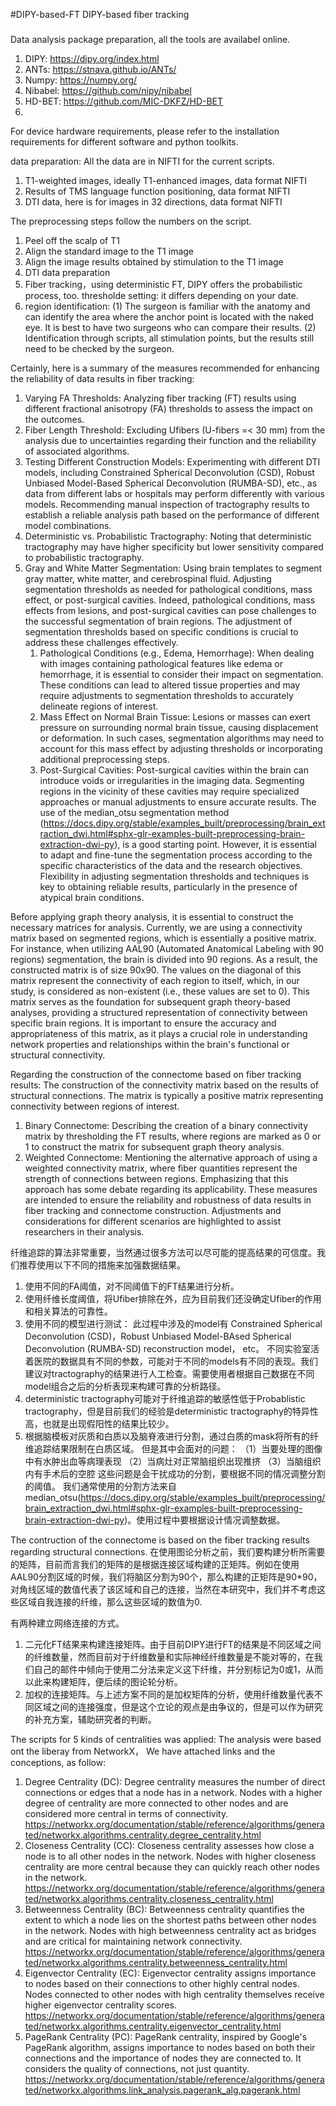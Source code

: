 #DIPY-based-FT
DIPY-based fiber tracking
###
Data analysis package preparation, all the tools are availabel online.
1. DIPY: https://dipy.org/index.html
2. ANTs: https://stnava.github.io/ANTs/
3. Numpy: https://numpy.org/
4. Nibabel: https://github.com/nipy/nibabel
5. HD-BET: https://github.com/MIC-DKFZ/HD-BET
6.

For device hardware requirements, please refer to the installation requirements for different software and python toolkits.

data preparation:
All the data are in NIFTI for the current scripts.
1. T1-weighted images, ideally T1-enhanced images, data format NIFTI
2. Results of TMS language function positioning, data format NIFTI
3. DTI data, here is for images in 32 directions, data format NIFTI

The preprocessing steps follow the numbers on the script.
1. Peel off the scalp of T1
2. Align the standard image to the T1 image
3. Align the image results obtained by stimulation to the T1 image
4. DTI data preparation
5. Fiber tracking，using deterministic FT, DIPY offers the probabilistic process, too.
   thresholde setting: it differs depending on your date.
7. region identification:
   (1) The surgeon is familiar with the anatomy and can identify the area where the anchor point is located with the naked eye. It is best to have two surgeons who can compare their results.
   (2) Identification through scripts, all stimulation points, but the results still need to be checked by the surgeon.

Certainly, here is a summary of the measures recommended for enhancing the reliability of data results in fiber tracking:
1. Varying FA Thresholds: 
Analyzing fiber tracking (FT) results using different fractional anisotropy (FA) thresholds to assess the impact on the outcomes.
2. Fiber Length Threshold: Excluding Ufibers (U-fibers =< 30 mm) from the analysis due to uncertainties regarding their function and the reliability of associated algorithms.
3. Testing Different Construction Models: Experimenting with different DTI models, including Constrained Spherical Deconvolution (CSD), Robust Unbiased Model-Based Spherical Deconvolution (RUMBA-SD), etc., as data from different labs or hospitals may perform differently with various models.
Recommending manual inspection of tractography results to establish a reliable analysis path based on the performance of different model combinations.
4. Deterministic vs. Probabilistic Tractography: Noting that deterministic tractography may have higher specificity but lower sensitivity compared to probabilistic tractography.
6. Gray and White Matter Segmentation: Using brain templates to segment gray matter, white matter, and cerebrospinal fluid. Adjusting segmentation thresholds as needed for pathological conditions, mass effect, or post-surgical cavities.
    Indeed, pathological conditions, mass effects from lesions, and post-surgical cavities can pose challenges to the successful segmentation of brain regions. The adjustment of segmentation thresholds based on specific conditions is crucial to address these challenges effectively.
    1) Pathological Conditions (e.g., Edema, Hemorrhage): When dealing with images containing pathological features like edema or hemorrhage, it is essential to consider their impact on segmentation. These conditions can lead to altered tissue properties and may require adjustments to segmentation thresholds to accurately delineate regions of interest.
    2) Mass Effect on Normal Brain Tissue: Lesions or masses can exert pressure on surrounding normal brain tissue, causing displacement or deformation. In such cases, segmentation algorithms may need to account for this mass effect by adjusting thresholds or incorporating additional preprocessing steps.
    3) Post-Surgical Cavities: Post-surgical cavities within the brain can introduce voids or irregularities in the imaging data. Segmenting regions in the vicinity of these cavities may require specialized approaches or manual adjustments to ensure accurate results.
    The use of the median_otsu segmentation method (https://docs.dipy.org/stable/examples_built/preprocessing/brain_extraction_dwi.html#sphx-glr-examples-built-preprocessing-brain-extraction-dwi-py), is a good starting point. However, it is essential to adapt and fine-tune the segmentation process according to the specific characteristics of the data and the research objectives. Flexibility in adjusting segmentation thresholds and techniques is key to obtaining reliable results, particularly in the presence of atypical brain conditions.


Before applying graph theory analysis, it is essential to construct the necessary matrices for analysis. Currently, we are using a connectivity matrix based on segmented regions, which is essentially a positive matrix. 
  For instance, when utilizing AAL90 (Automated Anatomical Labeling with 90 regions) segmentation, the brain is divided into 90 regions. As a result, the constructed matrix is of size 90x90. The values on the diagonal of this matrix represent the connectivity of each region to itself, which, in our study, is considered as non-existent (i.e., these values are set to 0).
This matrix serves as the foundation for subsequent graph theory-based analyses, providing a structured representation of connectivity between specific brain regions. It is important to ensure the accuracy and appropriateness of this matrix, as it plays a crucial role in understanding network properties and relationships within the brain's functional or structural connectivity.


Regarding the construction of the connectome based on fiber tracking results:
The construction of the connectivity matrix based on the results of structural connections. The matrix is typically a positive matrix representing connectivity between regions of interest.
1. Binary Connectome: Describing the creation of a binary connectivity matrix by thresholding the FT results, where regions are marked as 0 or 1 to construct the matrix for subsequent graph theory analysis.
2. Weighted Connectome: Mentioning the alternative approach of using a weighted connectivity matrix, where fiber quantities represent the strength of connections between regions. Emphasizing that this approach has some debate regarding its applicability.
These measures are intended to ensure the reliability and robustness of data results in fiber tracking and connectome construction. Adjustments and considerations for different scenarios are highlighted to assist researchers in their analysis.



纤维追踪的算法非常重要，当然通过很多方法可以尽可能的提高结果的可信度。我们推荐使用以下不同的措施来加强数据结果。
1. 使用不同的FA阈值，对不同阈值下的FT结果进行分析。
2. 使用纤维长度阈值，将Ufiber排除在外，应为目前我们还没确定Ufiber的作用和相关算法的可靠性。
3. 使用不同的模型进行测试：
此过程中涉及的model有 Constrained Spherical Deconvolution (CSD)，Robust Unbiased Model-BAsed Spherical Deconvolution (RUMBA-SD) reconstruction model， etc。
不同实验室活着医院的数据具有不同的参数，可能对于不同的models有不同的表现。我们建议对tractography的结果进行人工检查。需要使用者根据自己数据在不同model组合之后的分析表现来构建可靠的分析路径。
5. deterministic tractography可能对于纤维追踪的敏感性低于Probablistic tractography，但是目前我们的经验是deterministic tractography的特异性高，也就是出现假阳性的结果比较少。
6. 根据脑模板对灰质和白质以及脑脊液进行分割，通过白质的mask将所有的纤维追踪结果限制在白质区域。
   但是其中会面对的问题：
   （1）当要处理的图像中有水肿出血等病理表现
   （2）当病灶对正常脑组织出现推挤
   （3）当脑组织内有手术后的空腔
  这些问题是会干扰成功的分割，要根据不同的情况调整分割的阈值。
我们通常使用的分割方法来自median_otsu(https://docs.dipy.org/stable/examples_built/preprocessing/brain_extraction_dwi.html#sphx-glr-examples-built-preprocessing-brain-extraction-dwi-py)。使用过程中要根据设计情况调整数据。


The contruction of the connectome is based on the fiber tracking results regarding structural connections.
在使用图论分析之前，我们要构建分析所需要的矩阵，目前而言我们的矩阵的是根据连接区域构建的正矩阵。例如在使用AAL90分割区域的时候，我们将脑区分割为90个，那么构建的正矩阵是90*90，对角线区域的数值代表了该区域和自己的连接，当然在本研究中，我们并不考虑这些区域自我连接的纤维，那么这些区域的数值为0.

有两种建立网络连接的方式。
1. 二元化FT结果来构建连接矩阵。由于目前DIPY进行FT的结果是不同区域之间的纤维数量，然而目前对于纤维数量和实际神经纤维数量是不能对等的，在我们自己的邮件中倾向于使用二分法来定义这下纤维，并分别标记为0或1，从而以此来构建矩阵，便后续的图论轮分析。
2. 加权的连接矩阵。与上述方案不同的是加权矩阵的分析，使用纤维数量代表不同区域之间的连接强度，但是这个立论的观点是由争议的，但是可以作为研究的补充方案，辅助研究者的判断。



The scripts for 5 kinds of centralities was applied: 
The analysis were based ont the liberay from NetworkX， We have attached links and the conceptions, as follow:
1. Degree Centrality (DC): Degree centrality measures the number of direct connections or edges that a node has in a network. Nodes with a higher degree of centrality are more connected to other nodes and are considered more central in terms of connectivity.
https://networkx.org/documentation/stable/reference/algorithms/generated/networkx.algorithms.centrality.degree_centrality.html 
2. Closeness Centrality (CC): Closeness centrality assesses how close a node is to all other nodes in the network. Nodes with higher closeness centrality are more central because they can quickly reach other nodes in the network.
https://networkx.org/documentation/stable/reference/algorithms/generated/networkx.algorithms.centrality.closeness_centrality.html
3. Betweenness Centrality (BC): Betweenness centrality quantifies the extent to which a node lies on the shortest paths between other nodes in the network. Nodes with high betweenness centrality act as bridges and are critical for maintaining network connectivity.
https://networkx.org/documentation/stable/reference/algorithms/generated/networkx.algorithms.centrality.betweenness_centrality.html
4. Eigenvector Centrality (EC): Eigenvector centrality assigns importance to nodes based on their connections to other highly central nodes. Nodes connected to other nodes with high centrality themselves receive higher eigenvector centrality scores.
https://networkx.org/documentation/stable/reference/algorithms/generated/networkx.algorithms.centrality.eigenvector_centrality.html
5. PageRank Centrality (PC): PageRank centrality, inspired by Google's PageRank algorithm, assigns importance to nodes based on both their connections and the importance of nodes they are connected to. It considers the quality of connections, not just quantity.
https://networkx.org/documentation/stable/reference/algorithms/generated/networkx.algorithms.link_analysis.pagerank_alg.pagerank.html





###
